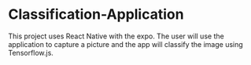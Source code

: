 # Classification-Application

This project uses React Native with the expo. The user will use the application to capture a picture and the app will classify the image using Tensorflow.js.


